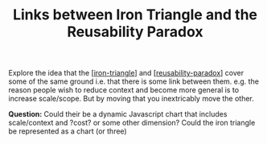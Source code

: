 ﻿---
backlinks:
- title: Iron Triangle
  url: /memex/sense/Design/iron-triangle.html
title: Links between Iron Triangle and the Reusability Paradox
---
Explore the idea that the [[iron-triangle]] and [[reusability-paradox]] cover some of the same ground i.e. that there is some link between them. e.g. the reason people wish to reduce context and become more general is to increase scale/scope.  But by moving that you inextricably move the other.

**Question:** Could their be a dynamic Javascript chart that includes scale/context and ?cost? or some other dimension? Could the iron triangle be represented as a chart (or three)

[//begin]: # "Autogenerated link references for markdown compatibility"
[iron-triangle]: iron-triangle "Iron Triangle"
[reusability-paradox]: ../Bricolage/reusability-paradox "Reusability Paradox"
[//end]: # "Autogenerated link references"
